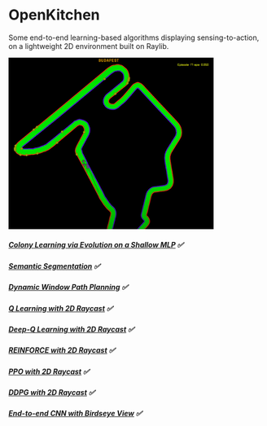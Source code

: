 # OpenKitchen
Some end-to-end learning-based algorithms displaying sensing-to-action, on a lightweight 2D environment built on Raylib.

<img src="https://raw.githubusercontent.com/goksanisil23/OpenKitchen/main/EvolutionaryRacer/example.png" width=80% height=0%>

##### [Colony Learning via Evolution on a Shallow MLP](/EvolutionaryRacer) :white_check_mark:

##### [Semantic Segmentation](/SemSegRacer) :white_check_mark:

##### [Dynamic Window Path Planning](/DynamicWindow) :white_check_mark:

##### [Q Learning with 2D Raycast](/RLRacers/Q_Learning) :white_check_mark:

##### [Deep-Q Learning with 2D Raycast](/RLRacers/Deep_Q_Learning) :white_check_mark:

##### [REINFORCE with 2D Raycast](/RLRacers/Reinforce) :white_check_mark:

##### [PPO with 2D Raycast](/RLRacers/PPO) :white_check_mark:

##### [DDPG with 2D Raycast](/RLRacers/DDPG) :white_check_mark:

##### [End-to-end CNN with Birdseye View](/E2E_Supervised) :white_check_mark:
